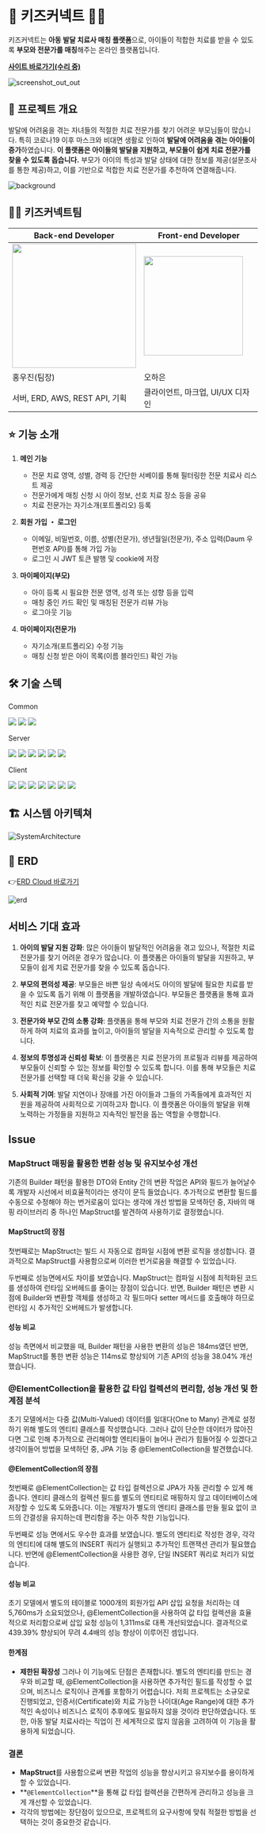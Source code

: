 # 👧 키즈커넥트 🧑‍⚕️
키즈커넥트는 **아동 발달 치료사 매칭 플랫폼**으로, 아이들이 적합한 치료를 받을 수 있도록 **부모와 전문가를 매칭**해주는 온라인 플랫폼입니다.

[**사이트 바로가기(수리 중)**]()

![screenshot_out_out](https://github.com/user-attachments/assets/4efcec2a-9a31-453f-8b03-2e515648514e)

## 🔎 프로젝트 개요
발달에 어려움을 겪는 자녀들의 적절한 치료 전문가를 찾기 어려운 부모님들이 많습니다. 특히 코로나19 이후 마스크와 비대면 생활로 인하여 **발달에 어려움을 겪는 아이들이 증가**하였습니다. **이 플랫폼은 아이들의 발달을 지원하고, 부모들이 쉽게 치료 전문가를 찾을 수 있도록 돕습니다.** 부모가 아이의 특성과 발달 상태에 대한 정보를 제공(설문조사를 통한 제공)하고, 이를 기반으로 적합한 치료 전문가를 추천하여 연결해줍니다.

![background](https://github.com/user-attachments/assets/3d7dac79-fdcc-43a7-9c48-ebcacf982bc0)

## 🧑‍💻 키즈커넥트팀
| Back-end Developer  | Front-end Developer |
| ------------- | ------------- |
| <img src="https://github.com/user-attachments/assets/f881f19f-add6-4b84-a778-8139b05ab3b0" style="width:250px"/> | <img src="https://github.com/user-attachments/assets/17619bb5-ef9c-4e2a-8183-f3b10a276e85" style="width:200px;"/>|
| 홍우진(팀장)  | 오하은  |
| 서버, ERD,  AWS, REST API, 기획 | 클라이언트, 마크업, UI/UX 디자인  |


## ⭐ 기능 소개
1. **메인 기능**
    + 전문 치료 영역, 성별, 경력 등 간단한 서베이를 통해 필터링한 전문 치료사 리스트 제공
    + 전문가에게 매칭 신청 시 아이 정보, 선호 치료 장소 등을 공유
    + 치료 전문가는 자기소개(포트폴리오) 등록

2. **회원 가입 ・ 로그인**
    + 이메일, 비밀번호, 이름, 성별(전문가), 생년월일(전문가), 주소 입력(Daum 우편번호 API)를 통해 가입 가능
    + 로그인 시 JWT 토큰 발행 및 cookie에 저장

3. **마이페이지(부모)**
    + 아이 등록 시 필요한 전문 영역, 성격 또는 성향 등을 입력
    + 매칭 중인 카드 확인 및 매칭된 전문가 리뷰 가능
    + 로그아웃 기능

4. **마이페이지(전문가)**
    + 자기소개(포트폴리오) 수정 기능
    + 매칭 신청 받은 아이 목록(이름 블라인드) 확인 가능

## 🛠️ 기술 스텍
<div align="left"> 
<p>Common</p>
<img src="https://img.shields.io/badge/Github-181717?style=flat-square&logo=Github&logoColor=white"/>
<img src="https://img.shields.io/badge/Notion-000000?style=flat-square&logo=Notion&logoColor=white"/>
<img src="https://img.shields.io/badge/Figma-F24E1E?style=flat-square&logo=Figma&logoColor=white"/>

<p>Server</p>
<img src="https://img.shields.io/badge/Spring-Boot-6DB33F?style=flat-square&logo=SpringBoot&logoColor=white"/>
<img src="https://img.shields.io/badge/JPA-6DB33F?style=flat-square"/>
<img src="https://img.shields.io/badge/MySQL-4479A1?style=flat-square&logo=MySQL&logoColor=white"/>
<img src="https://img.shields.io/badge/AWS-232F3E?style=flat-square&logo=AmazonWebServices&logoColor=white"/>
<img src="https://img.shields.io/badge/RDS-527FFF?style=flat-square&logo=AmazonRDS&logoColor=white"/>
<img src="https://img.shields.io/badge/Github-Actions-2088FF?style=flat-square&logo=GithubActions&logoColor=white"/>

<p>Client</p>
<img src="https://img.shields.io/badge/Typescript-3178C6?style=flat-square&logo=Typescript&logoColor=white"/>
<img src="https://img.shields.io/badge/React-61DAFB?style=flat-square&logo=React&logoColor=white"/>
<img src="https://img.shields.io/badge/React-Router-CA4245?style=flat-square&logo=ReactRouter&logoColor=white"/>
<img src="https://img.shields.io/badge/Redux-Toolkit-764ABC?style=flat-square&logo=Redux&logoColor=white"/>
<img src="https://img.shields.io/badge/Styled-Component-DB7093?style=flat-square&logo=StyledComponent&logoColor=white"/>
<img src="https://img.shields.io/badge/Vite-646CFF?style=flat-square&logo=Vite&logoColor=white"/>
<img src="https://img.shields.io/badge/Mantine-339AF0?style=flat-square&logo=Mantine&logoColor=white"/>
</div>

## 🏗 시스템 아키텍쳐
![SystemArchitecture](https://github.com/user-attachments/assets/a7f8ee11-ffb2-4193-971a-541c766cc3f6)

## 📑 ERD
👉[ERD Cloud 바로가기](https://www.erdcloud.com/d/YQp6XS3PKv2N6etMJ)

![erd](https://github.com/user-attachments/assets/dc8fe7b7-0430-45f9-ae29-e6a183d2ca08)

## 서비스 기대 효과
1. **아이의 발달 지원 강화**:  많은 아이들이 발달적인 어려움을 겪고 있으나, 적절한 치료 전문가를 찾기 어려운 경우가 많습니다. 이 플랫폼은 아이들의 발달을 지원하고, 부모들이 쉽게 치료 전문가를 찾을 수 있도록 돕습니다.

2. **부모의 편의성 제공**: 부모들은 바쁜 일상 속에서도 아이의 발달에 필요한 치료를 받을 수 있도록 돕기 위해 이 플랫폼을 개발하였습니다. 부모들은 플랫폼을 통해 효과적인 치료 전문가를 찾고 예약할 수 있습니다.
 
3. **전문가와 부모 간의 소통 강화**: 플랫폼을 통해 부모와 치료 전문가 간의 소통을 원활하게 하여 치료의 효과를 높이고, 아이들의 발달을 지속적으로 관리할 수 있도록 합니다.

4. **정보의 투명성과 신뢰성 확보**: 이 플랫폼은 치료 전문가의 프로필과 리뷰를 제공하여 부모들이 신뢰할 수 있는 정보를 확인할 수 있도록 합니다. 이를 통해 부모들은 치료 전문가를 선택할 때 더욱 확신을 갖을 수 있습니다.

5. **사회적 기여**: 발달 지연이나 장애를 가진 아이들과 그들의 가족들에게 효과적인 지원을 제공하여 사회적으로 기여하고자 합니다. 이 플랫폼은 아이들의 발달을 위해 노력하는 가정들을 지원하고 지속적인 발전을 돕는 역할을 수행합니다.

## Issue

### **MapStruct 매핑을 활용한 변환 성능 및 유지보수성 개선**
기존의 Builder 패턴을 활용한 DTO와 Entity 간의 변환 작업은 API와 필드가 늘어날수록 개발자 시선에서 비효율적이라는 생각이 문득 들었습니다. 추가적으로 변환할 필드를 수동으로 수정해야 하는 번거로움이 있다는 생각에 개선 방법을 모색하던 중, 자바의 매핑 라이브러리 중 하나인 MapStruct를 발견하여 사용하기로 결정했습니다.

#### **MapStruct의 장점**
첫번째로는 MapStruct는 빌드 시 자동으로 컴파일 시점에 변환 로직을 생성합니다. 결과적으로 MapStruct를 사용함으로써 이러한 번거로움을 해결할 수 있었습니다.

두번째로 성능면에서도 차이를 보였습니다. MapStruct는 컴파일 시점에 최적화된 코드를 생성하여 런타임 오버헤드를 줄이는 장점이 있습니다. 반면, Builder 패턴은 변환 시점에 Builder와 변환할 객체를 생성하고 각 필드마다 setter 메서드를 호출해야 하므로 런타임 시 추가적인 오버헤드가 발생합니다.

#### **성능 비교**
성능 측면에서 비교했을 때, Builder 패턴을 사용한 변환의 성능은 184ms였던 반면, MapStruct를 통한 변환 성능은 114ms로 향상되어 기존 API의 성능을 38.04% 개선했습니다.


### **@ElementCollection을 활용한 값 타입 컬렉션의 편리함, 성능 개선 및 한계점 분석**
초기 모델에서는 다중 값(Multi-Valued) 데이터를 일대다(One to Many) 관계로 설정하기 위해 별도의 엔티티 클래스를 작성했습니다. 그러나 값이 단순한 데이터가 많아진다면 그로 인해 추가적으로 관리해야할 엔티티들이 늘어나 관리가 힘들어질 수 있겠다고 생각이들어 방법을 모색하던 중, JPA 기능 중 @ElementCollection을 발견했습니다.

#### **@ElementCollection의 장점**
첫번째로 @ElementCollection는 값 타입 컬렉션으로 JPA가 자동 관리할 수 있게 해줍니다. 엔티티 클래스의 컬렉션 필드를 별도의 엔티티로 매핑하지 않고 데이터베이스에 저장할 수 있도록 도와줍니다. 이는 개발자가 별도의 엔티티 클래스를 만들 필요 없이 코드의 간결성을 유지하는데 편리함을 주는 아주 착한 기능입니다.

두번째로 성능 면에서도 우수한 효과를 보였습니다. 별도의 엔티티로 작성한 경우, 각각의 엔티티에 대해 별도의 INSERT 쿼리가 실행되고 추가적인 트랜잭션 관리가 필요했습니다. 반면에 @ElementCollection을 사용한 경우, 단일 INSERT 쿼리로 처리가 되었습니다. 

#### **성능 비교**
초기 모델에서 별도의 테이블로 1000개의 회원가입 API 삽입 요청을 처리하는 데 5,760ms가 소요되었으나, @ElementCollection을 사용하여 값 타입 컬렉션을 효율적으로 처리함으로써 삽입 요청 성능이 1,311ms로 대폭 개선되었습니다. 결과적으로 439.39% 향상되어 무려 4.4배의 성능 향상이 이루어진 셈입니다.

#### **한계점**
- **제한된 확장성**
그러나 이 기능에도 단점은 존재합니다. 별도의 엔티티를 만드는 경우와 비교할 때, @ElementCollection을 사용하면 추가적인 필드를 작성할 수 없으며, 비즈니스 로직이나 관계를 포함하기 어렵습니다. 저희 프로젝트는 소규모로 진행되었고, 인증서(Certificate)와 치료 가능한 나이대(Age Range)에 대한 추가적인 속성이나 비즈니스 로직이 추후에도 필요하지 않을 것이라 판단하였습니다. 또한, 아동 발달 치료사라는 직업이 전 세계적으로 많지 않음을 고려하여 이 기능을 활용하게 되었습니다.

### **결론**

- **MapStruct**를 사용함으로써 변환 작업의 성능을 향상시키고 유지보수를 용이하게 할 수 있었습니다.
- **`@ElementCollection`**을 통해 값 타입 컬렉션을 간편하게 관리하고 성능을 크게 개선할 수 있었습니다.
- 각각의 방법에는 장단점이 있으므로, 프로젝트의 요구사항에 맞춰 적절한 방법을 선택하는 것이 중요한것 같습니다.
